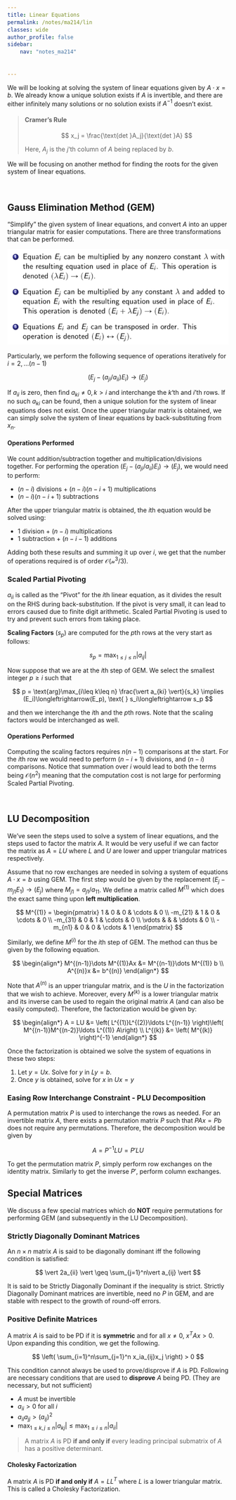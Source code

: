 ```yaml
---
title: Linear Equations
permalink: /notes/ma214/lin
classes: wide
author_profile: false
sidebar:
    nav: "notes_ma214"


---
```


<script type="text/javascript" src="https://code.jquery.com/jquery-1.7.1.min.js"></script>

<script type="text/x-mathjax-config">
  MathJax.Hub.Config({
    tex2jax: {
      inlineMath: [ ['$','$'], ["\\(","\\)"] ],
      processEscapes: true
    }
  });
</script>
<script type="text/javascript" async src="https://cdnjs.cloudflare.com/ajax/libs/mathjax/2.7.5/latest.js?config=TeX-MML-AM_CHTML" async></script>

<!-- Notes Begin from here -->

We will be looking at solving the system of linear equations given by $A\cdot x = b$. We already know a unique solution exists if $A$ is invertible, and there are either infinitely many solutions or no solution exists if $A^{-1}$ doesn’t exist.

> #### Cramer’s Rule
>
> $$
> x_j = \frac{\text{det }A_j}{\text{det }A}
> $$
>
> Here, $A_j$ is the $j$‘th column of  $A$ being replaced by $b$.

We will be focusing on another method for finding the roots  for the given system of linear equations.

&nbsp;

## Gauss Elimination Method (GEM)

“Simplify” the given system of linear equations, and convert $A$ into an upper triangular matrix for easier computations. There are three transformations that can be performed.

![image-20220324142505837](../../../assets/images/typora/image-20220324142505837.png)

Particularly, we perform the following sequence of operations iteratively for $i=2,\ldots (n-1)$ 

$$
(E_j - (a_{ji}/a_{ii})E_i)\to(E_j)
$$

If $a_{ii}$ is zero, then find $a_{ki}\neq0,k>i$ and interchange the $k$‘th and $i$’th rows. If no such $a_{ki}$ can be found, then a unique solution for the system of linear equations does not exist. Once the upper triangular matrix is obtained, we can simply solve the system of linear equations by back-substituting from $x_n$.

#### Operations Performed

We count addition/subtraction together and multiplication/divisions together. For performing the operation $(E_j - (a_{ji}/a_{ii})E_i)\to(E_j)$, we would need to perform:

- $(n-i)$ divisions + $(n-i)(n-i+1)$ multiplications
- $(n-i)(n-i+1)$ subtractions

After the upper triangular matrix is obtained, the $i$th equation would be solved using:

- $1$ division + $(n-i)$ multiplications
- $1$ subtraction + $(n-i-1)$ additions

Adding both these results and summing it up over $i$, we get that the number of operations required is of order $\mathcal{O(n^3/3)}$.

### Scaled Partial Pivoting

$a_{ii}$ is called as the “Pivot” for the $i$th linear equation, as it divides the result on the RHS during back-substitution. If the pivot is very small, it can lead to errors caused due to finite digit arithmetic. Scaled Partial Pivoting is used to try and prevent such errors from taking place.

**Scaling Factors** $(s_p)$ are computed for the $p$th rows at the very start as follows:

$$
s_p = \max_{1\leq j\leq n}\vert a_{ij} \vert
$$

Now suppose that we are at the $i$th step of GEM. We select the smallest integer $p\geq i$ such that

$$
p = \text{arg}\max_{i\leq k\leq n} \frac{\vert a_{ki} \vert}{s_k} \implies (E_i)\longleftrightarrow(E_p), \text{ } s_i\longleftrightarrow s_p
$$

and then we interchange the $i$th and the $p$th rows. Note that the scaling factors would be interchanged as well.

#### Operations Performed

Computing the scaling factors requires $n(n-1)$ comparisons at the start. For the $i$th row we would need to perform $(n-i+1)$ divisions, and $(n-i)$ comparisons. Notice that summation over $i$ would lead to both the terms being $\mathcal{O}(n^2)$ meaning that the computation cost is not large for performing Scaled Partial Pivoting.

&nbsp;

## LU Decomposition

We’ve seen the steps used to solve a system of linear equations, and the steps used to factor the matrix $A$. It would be very useful if we can factor the matrix as $A = LU$ where $L$ and $U$ are lower and upper triangular matrices respectively. 

Assume that no row exchanges are needed in solving a system of equations $A\cdot x=b$ using GEM. The first step would be given by the replacement $(E_j-m_{j1}E_1)\to(E_j)$ where $M_{j1} = a_{j1}/a_{11}$. We define a matrix called $M^{(1)}$ which does the exact same thing upon **left multiplication**.

$$
M^{(1)} = \begin{pmatrix}
1 & 0 & 0 & \cdots & 0 \\
-m_{21} & 1 & 0 & \cdots & 0 \\
-m_{31} & 0 & 1 & \cdots & 0 \\
\vdots  &   &   & \ddots & 0 \\
-m_{n1} & 0 & 0 & \cdots & 1
\end{pmatrix}
$$

Similarly, we define $M^{(i)}$ for the $i$th step of GEM. The method can thus be given by the following equation. 

$$
\begin{align*}
M^{(n-1)}\dots M^{(1)}Ax &= M^{(n-1)}\dots M^{(1)} b \\
A^{(n)}x &= b^{(n)}
\end{align*}
$$

Note that $A^{(n)}$ is an upper triangular matrix, and is the $U$ in the factorization that we wish to achieve. Moreover, every $M^{(k)}$ is a lower triangular matrix and its inverse can be used to regain the original matrix $A$ (and can also be easily computed). Therefore, the factorization would be given by:

$$
\begin{align*}
A = LU &= \left( L^{(1)}L^{(2)}\ldots L^{(n-1)} \right)\left( M^{(n-1)}M^{(n-2)}\ldots L^{(1)} A\right) \\
L^{(k)} &= \left( M^{(k)} \right)^{-1}
\end{align*}
$$

Once the factorization is obtained we solve the system of equations in these two steps:

1. Let $y=Ux$. Solve for $y$ in $Ly=b$.
2. Once $y$ is obtained, solve for $x$ in $Ux=y$



### Easing Row Interchange Constraint - PLU Decomposition

A permutation matrix $P$ is used to interchange the rows as needed. For an invertible matrix $A$, there exists a  permutation matrix $P$ such that $PAx=Pb$ does not require any permutations. Therefore, the decomposition would be given by

$$
A = P^{-1}LU = P'LU
$$

To get the permutation matrix $P$, simply perform row exchanges on the identity matrix. Similarly to get the inverse $P'$, perform column exchanges.



## Special Matrices

We discuss a few special matrices which do **NOT** require permutations for performing GEM (and subsequently in the LU Decomposition).



### Strictly Diagonally Dominant Matrices

An $n\times n$ matrix $A$ is said to be diagonally dominant iff the following condition is satisfied:

$$
\vert 2a_{ii} \vert \geq \sum_{j=1}^n\vert a_{ij} \vert
$$

It is said to be Strictly Diagonally Dominant if the inequality is strict. Strictly Diagonally Dominant matrices are invertible, need no $P$ in GEM, and are stable with respect to the growth of round-off errors.



### Positive Definite Matrices

A matrix $A$ is said to be PD if it is **symmetric** and for all $x\neq 0$, $x^TAx > 0$. Upon expanding this condition, we get the following. 

$$
\left( \sum_{i=1}^n\sum_{j=1}^n x_ia_{ij}x_j \right) > 0
$$

This condition cannot always be used to prove/disprove if $A$ is PD. Following are necessary conditions that are used to **disprove** $A$ being PD. (They are necessary, but not sufficient)

- $A$ must be invertible
- $a_{ii}>0$ for all $i$
- $a_{ii}a_{jj} > (a_{ij})^2$
- $\displaystyle \max_{1\leq k,j\leq n}\vert a_{kj} \vert \leq \max_{1\leq i\leq n}\vert a_{ii} \vert$



> A matrix $A$ is PD **if and only if** every leading principal submatrix of $A$ has a positive determinant. 



#### Cholesky Factorization

A matrix $A$ is PD **if and only if** $A=LL^T$ where $L$ is a lower triangular matrix. This is called a Cholesky Factorization.